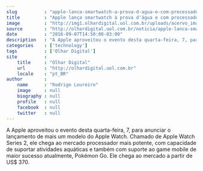 ```yaml
---
slug          : "apple-lanca-smartwatch-a-prova-d-agua-e-com-processador-dual-core"
title         : "Apple lança smartwatch à prova d'água e com processador dual-core"
image         : "http://img1.olhardigital.uol.com.br/uploads/acervo_imagens/2016/09/20160907144612_660_420.jpg"
source        : "http://olhardigital.uol.com.br/noticia/apple-lanca-smartwatch-a-prova-d-agua-e-com-processador-dual-core/61913"
date          : "2016-09-07T14:50:00-03:00"
description   : "A Apple aproveitou o evento desta quarta-feira, 7, para anunciar o lançamento de mais um modelo do Apple Watch. Chamado de Apple Watch Series 2, ele chega ao mercado processador mais potente, com capacidade de suportar atividades aquáticas e também com suporte ao game mobile de maior sucesso atualmente, Pokémon Go. Ele chega ao mercado a partir de US$ 370."
categories    : ['technology']
tags          : ['Olhar Digital']
site          :
    title     : "Olhar Digital"
    url       : "http://olhardigital.uol.com.br"
    locale    : "pt_BR"
author        :
    name      : "Rodrigo Loureiro"
    image     : null
    biography : null
    profile   : null
    facebook  : null
    twitter   : null
---
```


A Apple aproveitou o evento desta quarta-feira, 7, para anunciar o lançamento de mais um modelo do Apple Watch. Chamado de Apple Watch Series 2, ele chega ao mercado processador mais potente, com capacidade de suportar atividades aquáticas e também com suporte ao game mobile de maior sucesso atualmente, Pokémon Go. Ele chega ao mercado a partir de US$ 370.

